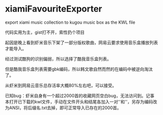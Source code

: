 # xiamiFavouriteExporter

export xiami music collection to kugou music box as the KWL file

代码实用为主，gist打不开，索性扔个项目

起因是晚上看到虾米音乐下架了一部分版权歌曲，网易云要求使用音乐盒播放列表才能导入。

经过测试酷狗的识别偏弱，所以选择了酷我音乐盒列表。

但是酷我音乐盒列表需要gbk编码，所以韩文歌自然而然的在编码中被逆向淘汰了。

从虾米到网易云音乐总存活率大概80%左右吧，可以接受。

已知bug：虾米自身有一个超过2000首的收藏网页空白bug，无法访问到。记事本打开已下载的kwl文件，手动在文件开头和结尾各加入一对'<SO>'和'</SO>'，另存为编码改为ANSI，将后缀名.txt去掉，即可正常导入已存在的2000首。
